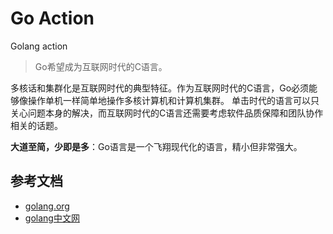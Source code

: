 # Go Action
Golang action

> Go希望成为互联网时代的C语言。

多核话和集群化是互联网时代的典型特征。作为互联网时代的C语言，Go必须能够像操作单机一样简单地操作多核计算机和计算机集群。
单击时代的语言可以只关心问题本身的解决，而互联网时代的C语言还需要考虑软件品质保障和团队协作相关的话题。

**大道至简，少即是多**：Go语言是一个飞翔现代化的语言，精小但非常强大。

## 参考文档
- [golang.org](https://golang.org/)
- [golang中文网](https://studygolang.com/)

